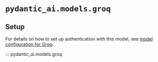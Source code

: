 # `pydantic_ai.models.groq`

## Setup

For details on how to set up authentication with this model, see [model configuration for Groq](../../models/groq.md).

::: pydantic_ai.models.groq
